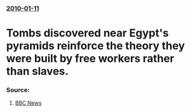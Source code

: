 ### [2010-01-11](/news/2010/01/11/index.md)

# Tombs discovered near Egypt's pyramids reinforce the theory they were built by free workers rather than slaves. 




### Source:

1. [BBC News](http://news.bbc.co.uk/2/hi/middle_east/8451538.stm)
